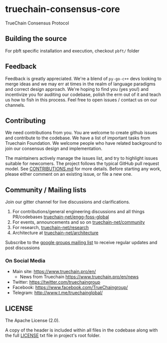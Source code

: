 # truechain-consensus-core
TrueChain Consensus Protocol

## Building the source

For pbft specific installation and execution, checkout `pbft/` folder

## Feedback

Feedback is greatly appreciated. We're a blend of `py-go-c++` devs looking to merge ideas and we may err at times in the realm of language paradigms and correct design approach. We're hoping to find you (yes you!) and incentivize you for auditing our codebase, polish the erm out of it and teach us how to fish in this process. Feel free to open issues / contact us on our channels. 

## Contributing

We need contributions from you. You are welcome to create github issues and contribute to the codebase.
We have a list of important tasks from Truechain Foundation. We welcome people who have related background to join
our consensus design and implementation.

The maintainers actively manage the issues list, and try to highlight issues suitable for newcomers.
The project follows the typical GitHub pull request model.
See [CONTRIBUTIONS.md](CONTRIBUTIONS.md) for more details.
Before starting any work, please either comment on an existing issue, or file a new one.

## Community / Mailing lists

Join our gitter channel for live discussions and clarifications.

1. For contributions/general engineering discussions and all things PR/codebases [truechain-net/engg-foss-global](https://gitter.im/truechain-net/engg-foss-global)
2. For events, announcements and so on [truechain-net/community](https://gitter.im/truechain-net/community)
3. For research, [truechain-net/research](https://gitter.im/truechain-net/research)
4. Architecture at [truechain-net/architecture](https://gitter.im/truechain-net/architecture)

Subscribe to the [google groups mailing list](https://groups.google.com/forum/#!forum/truechain) to receive regular updates and post discussions 

### On Social Media

- Main site: https://www.truechain.pro/en/
  - News from Truechain https://www.truechain.pro/en/news
- Twitter: https://twitter.com/truechaingroup
- Facebook: https://www.facebook.com/TrueChaingroup/
- Telegram: http://www.t.me/truechainglobal/

## LICENSE

The Apache License (2.0).

A copy of the header is included within all files in the codebase along with the full [LICENSE](LICENSE) txt file in project's root folder.
